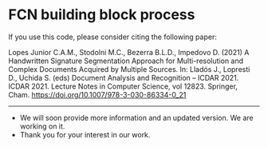 # FCN building block process

If you use this code, please consider citing the following paper:

Lopes Junior C.A.M., Stodolni M.C., Bezerra B.L.D., Impedovo D. (2021) A Handwritten Signature Segmentation Approach for Multi-resolution and Complex Documents Acquired by Multiple Sources. In: Lladós J., Lopresti D., Uchida S. (eds) Document Analysis and Recognition – ICDAR 2021. ICDAR 2021. Lecture Notes in Computer Science, vol 12823. Springer, Cham. https://doi.org/10.1007/978-3-030-86334-0_21

__________________________________________________________________________________

* We will soon provide more information and an updated version. We are working on it. 
* Thank you for your interest in our work.
